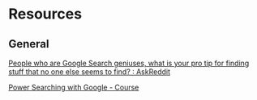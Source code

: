 # Resources

## General

[People who are Google Search geniuses, what is your pro tip for finding stuff that no one else seems to find? : AskReddit](https://www.reddit.com/r/AskReddit/comments/5t3rk4/people_who_are_google_search_geniuses_what_is/)

[Power Searching with Google - Course](https://coursebuilder.withgoogle.com/sample/course)